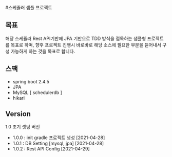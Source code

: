 #스케쥴러 샘플 프로젝트
## 목표
해당 스케쥴러 Rest API기반에 JPA 기반으로 TDD 방식을 접목하는 샘플형 프로젝트를 목표로 하며, 향후 프로젝트 진행시 바로바로 해당 소스에 필요한 부분을 뜯어내서 구성 가능하게 하는 것을 목표로 합니다.

## 스팩
- spring boot 2.4.5
- JPA
- MySQL [ schedulerdb ]
- hikari

## Version
1.0 초기 셋팅 버전
  - 1.0.0 : init gradle 프로젝트 생성 [2021-04-28]
  - 1.0.1 : DB Setting [mysql, jpa] [2021-04-28]
  - 1.0.2 : Rest API Config [2021-04-29]